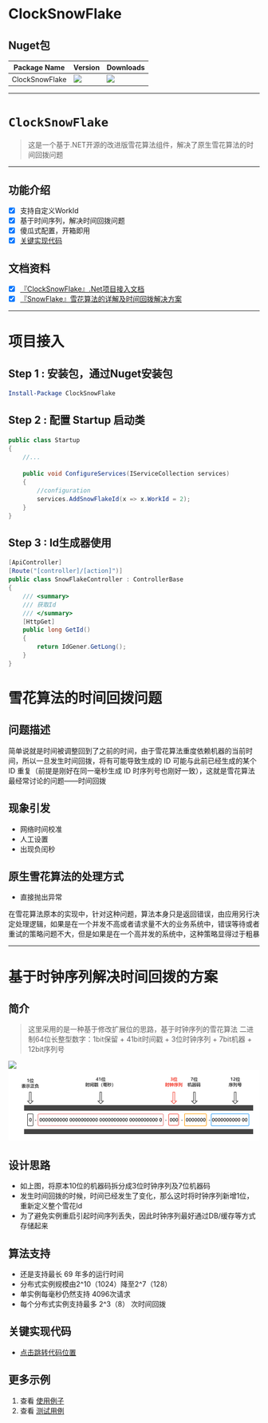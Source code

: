 # ClockSnowFlake

## Nuget包

| Package Name |  Version | Downloads
|--------------|  ------- | ----
| ClockSnowFlake | ![](https://img.shields.io/badge/nuget-v1.1.0-blue) | ![](https://img.shields.io/badge/downloads-xM-brightgreen)|

---------

# `ClockSnowFlake`
> 这是一个基于.NET开源的改进版雪花算法组件，解决了原生雪花算法的时间回拨问题

-------

## 功能介绍
- [x] 支持自定义WorkId
- [x] 基于时间序列，解决时间回拨问题
- [x] 傻瓜式配置，开箱即用
- [x] [关键实现代码](https://github.com/Bryan-Cyf/ClockSnowFlake/blob/master/src/ClockSnowFlake/Ids/ClockSnowflakeId.cs)

## 文档资料
- [x] [『ClockSnowFlake』.Net项目接入文档](https://chenyuefeng.blog.csdn.net/article/details/129998719)
- [x] [『SnowFlake』雪花算法的详解及时间回拨解决方案](https://chenyuefeng.blog.csdn.net/article/details/128245550)

 ---------

 
# 项目接入

## Step 1 : 安装包，通过Nuget安装包

```powershell
Install-Package ClockSnowFlake
```

## Step 2 : 配置 Startup 启动类

```csharp
public class Startup
{
    //...
    
    public void ConfigureServices(IServiceCollection services)
    {
        //configuration
        services.AddSnowFlakeId(x => x.WorkId = 2);
    }    
}
```

## Step 3 : Id生成器使用

```csharp
[ApiController]
[Route("[controller]/[action]")]
public class SnowFlakeController : ControllerBase
{
    /// <summary>
    /// 获取Id
    /// </summary>
    [HttpGet]
    public long GetId()
    {
        return IdGener.GetLong();
    }
}
```

# 雪花算法的时间回拨问题

## 问题描述

简单说就是时间被调整回到了之前的时间，由于雪花算法重度依赖机器的当前时间，所以一旦发生时间回拨，将有可能导致生成的 ID 可能与此前已经生成的某个 ID 重复（前提是刚好在同一毫秒生成 ID 时序列号也刚好一致），这就是雪花算法最经常讨论的问题——时间回拨

## 现象引发

-  网络时间校准
-  人工设置
-  出现负闰秒

## 原生雪花算法的处理方式

- 直接抛出异常

在雪花算法原本的实现中，针对这种问题，算法本身只是返回错误，由应用另行决定处理逻辑，如果是在一个并发不高或者请求量不大的业务系统中，错误等待或者重试的策略问题不大，但是如果是在一个高并发的系统中，这种策略显得过于粗暴

---------

# 基于时钟序列解决时间回拨的方案

## 简介

> 这里采用的是一种基于修改扩展位的思路，基于时钟序列的雪花算法
> 二进制64位长整型数字：1bit保留 + 41bit时间戳 + 3位时钟序列 + 7bit机器 + 12bit序列号

![](media/content-base64.png?raw=true)
![](media/algorithm.png?raw=true)



## 设计思路

- 如上图，将原本10位的机器码拆分成3位时钟序列及7位机器码
- 发生时间回拨的时候，时间已经发生了变化，那么这时将时钟序列新增1位，重新定义整个雪花Id
- 为了避免实例重启引起时间序列丢失，因此时钟序列最好通过DB/缓存等方式存储起来

## 算法支持

- 还是支持最长 69 年多的运行时间
- 分布式实例规模由2^10（1024）降至2^7（128）
- 单实例每毫秒仍然支持 4096次请求
- 每个分布式实例支持最多 2^3（8） 次时间回拨

## 关键实现代码
- [点击跳转代码位置](https://github.com/Bryan-Cyf/ClockSnowFlake/blob/master/ClockSnowFlake/src/Tools.SnowFlake/Ids/ClockSnowflakeId.cs)

## 更多示例

1. 查看 [使用例子](https://github.com/Bryan-Cyf/ClockSnowFlake/tree/master/sample)
2. 查看 [测试用例](https://github.com/Bryan-Cyf/ClockSnowFlake/tree/master/test)

